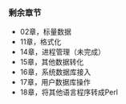 ### 剩余章节
* 02章，标量数据
* 11章，格式化
* 14章，进程管理（未完成）
* 15章，其他数据转化
* 16章，系统数据库接入
* 17章，用户数据库操作
* 18章，将其他语言程序转成Perl
